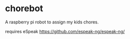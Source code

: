 # chorebot
A raspberry pi robot to assign my kids chores.

requires eSpeak
https://github.com/espeak-ng/espeak-ng/
